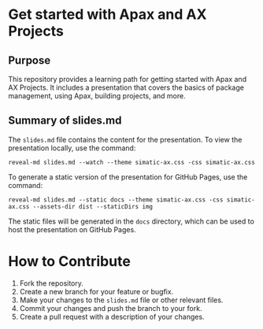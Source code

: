 # Get started with Apax and AX Projects

## Purpose
This repository provides a learning path for getting started with Apax and AX Projects. It includes a presentation that covers the basics of package management, using Apax, building projects, and more.

## Summary of slides.md
The `slides.md` file contains the content for the presentation. To view the presentation locally, use the command:
```
reveal-md slides.md --watch --theme simatic-ax.css -css simatic-ax.css
```
To generate a static version of the presentation for GitHub Pages, use the command:
```
reveal-md slides.md --static docs --theme simatic-ax.css -css simatic-ax.css --assets-dir dist --staticDirs img
```
The static files will be generated in the `docs` directory, which can be used to host the presentation on GitHub Pages.

# How to Contribute
1. Fork the repository.
2. Create a new branch for your feature or bugfix.
3. Make your changes to the `slides.md` file or other relevant files.
4. Commit your changes and push the branch to your fork.
5. Create a pull request with a description of your changes.
